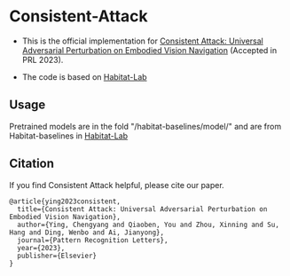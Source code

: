 # Consistent-Attack

- This is the official implementation for [Consistent Attack: Universal Adversarial Perturbation on Embodied Vision Navigation](https://arxiv.org/pdf/2206.05751.pdf) (Accepted in PRL 2023).

- The code is based on [Habitat-Lab](https://github.com/facebookresearch/habitat-lab)

## Usage

Pretrained models are in the fold "/habitat-baselines/model/" and are from Habitat-baselines in [Habitat-Lab](https://github.com/facebookresearch/habitat-lab)

## Citation

If you find Consistent Attack helpful, please cite our paper.

```
@article{ying2023consistent,
  title={Consistent Attack: Universal Adversarial Perturbation on Embodied Vision Navigation},
  author={Ying, Chengyang and Qiaoben, You and Zhou, Xinning and Su, Hang and Ding, Wenbo and Ai, Jianyong},
  journal={Pattern Recognition Letters},
  year={2023},
  publisher={Elsevier}
}
```
